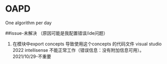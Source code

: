# OAPD
One algorithm per day

##issue-未解决 （原因可能是我配置错误/ide问题）
1. 在模块中export concepts 导致使用这个concepts 的代码文件 visual studio 2022 intellisense 不能正常工作（错误信息：没有附加信息可用）。2021/10/29-不重要
